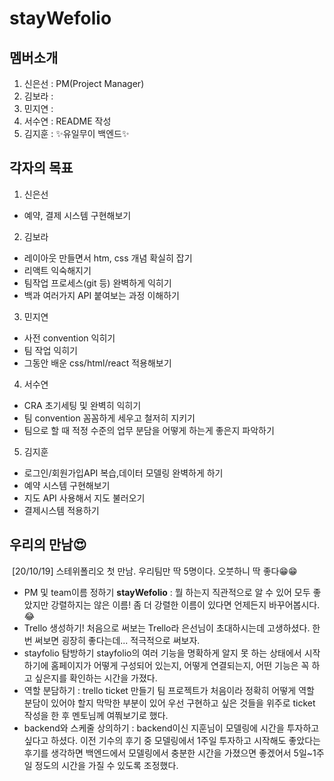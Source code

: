 # stayWefolio

## 멤버소개

1. 신은선 : PM(Project Manager)
2. 김보라 :
3. 민지연 :
4. 서수연 : README 작성
5. 김지훈 : ✨유일무이 백엔드✨

## 각자의 목표

1. 신은선

- 예약, 결제 시스템 구현해보기

2. 김보라

- 레이아웃 만들면서 htm, css 개념 확실히 잡기
- 리액트 익숙해지기
- 팀작업 프로세스(git 등) 완벽하게 익히기
- 백과 여러가지 API 붙여보는 과정 이해하기

3. 민지연

- 사전 convention 익히기
- 팀 작업 익히기
- 그동안 배운 css/html/react 적용해보기

4. 서수연

- CRA 초기세팅 및 완벽히 익히기
- 팀 convention 꼼꼼하게 세우고 철저히 지키기
- 팀으로 할 때 적정 수준의 업무 분담을 어떻게 하는게 좋은지 파악하기

5. 김지훈

- 로그인/회원가입API 복습,데이터 모델링 완벽하게 하기
- 예약 시스템 구현해보기
- 지도 API 사용해서 지도 불러오기
- 결제시스템 적용하기

## 우리의 만남😍

![]()
[20/10/19] 스테위폴리오 첫 만남.
우리팀만 딱 5명이다. 오붓하니 딱 좋다😁😁

- PM 및 team이름 정하기
  **stayWefolio** : 뭘 하는지 직관적으로 알 수 있어 모두 좋았지만 강렬하지는 않은 이름! 좀 더 강렬한 이름이 있다면 언제든지 바꾸어봅시다. 😂
- Trello 생성하기!
  처음으로 써보는 Trello라 은선님이 초대하시는데 고생하셨다. 한 번 써보면 굉장히 좋다는데... 적극적으로 써보자.
- stayfolio 탐방하기
  stayfolio의 여러 기능을 명확하게 알지 못 하는 상태에서 시작하기에 홈페이지가 어떻게 구성되어 있는지, 어떻게 연결되는지, 어떤 기능은 꼭 하고 싶은지를 확인하는 시간을 가졌다.
- 역할 분담하기 : trello ticket 만들기
  팀 프로젝트가 처음이라 정확히 어떻게 역할 분담이 있어야 할지 막막한 부분이 있어 우선 구현하고 싶은 것들을 위주로 ticket 작성을 한 후 멘토님께 여쭤보기로 했다.
- backend와 스케줄 상의하기 : backend이신 지훈님이 모델링에 시간을 투자하고 싶다고 하셨다. 이전 기수의 후기 중 모델링에서 1주일 투자하고 시작해도 좋았다는 후기를 생각하면 백엔드에서 모델링에서 충분한 시간을 가졌으면 좋겠어서 5일~1주일 정도의 시간을 가질 수 있도록 조정했다.
